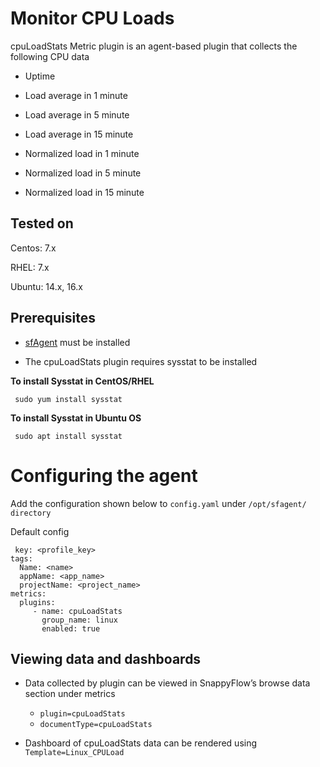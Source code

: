 # Monitor CPU Loads

cpuLoadStats Metric plugin is an agent-based plugin that collects the following CPU data

- Uptime

- Load average in 1 minute

- Load average in 5 minute

- Load average in 15 minute

- Normalized load in 1 minute

- Normalized load in 5 minute

- Normalized load in 15 minute

## Tested on

Centos: 7.x

RHEL: 7.x

Ubuntu: 14.x, 16.x

## Prerequisites

- [sfAgent](/docs/sidebar-sf-selfhosted-turbo/Quick_Start/getting_started#sfagent) must be installed

- The cpuLoadStats plugin requires sysstat to be installed

**To install Sysstat in CentOS/RHEL**

     sudo yum install sysstat

**To install Sysstat in Ubuntu OS**

     sudo apt install sysstat

# Configuring the agent

Add the configuration shown below to `config.yaml` under `/opt/sfagent/ directory`

Default config

     key: <profile_key> 
    tags: 
      Name: <name> 
      appName: <app_name> 
      projectName: <project_name> 
    metrics: 
      plugins: 
         - name: cpuLoadStats
           group_name: linux
           enabled: true

## Viewing data and dashboards

- Data collected by plugin can be viewed in SnappyFlow’s browse data section under metrics
  
  - `plugin=cpuLoadStats`
  - `documentType=cpuLoadStats`

- Dashboard of cpuLoadStats data can be rendered using `Template=Linux_CPULoad`
  
  
